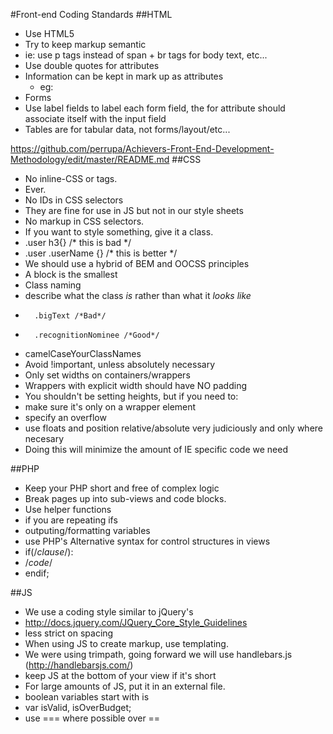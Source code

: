 #Front-end Coding Standards
##HTML
- Use HTML5 
- Try to keep markup semantic
- 	ie: use p tags instead of span + br tags for body text, etc...
- Use double quotes for attributes
- Information can be kept in mark up as attributes 
	- 	eg:
			<div class="user" data-user-pk="1" data-name="Aris"></div>
- Forms
- 	Use label fields to label each form field, the for attribute should associate itself with the input field
- Tables are for tabular data, not forms/layout/etc...
	
https://github.com/perrupa/Achievers-Front-End-Development-Methodology/edit/master/README.md
##CSS
- No inline-CSS or <style></style> tags.
- 	Ever.
- No IDs in CSS selectors
- 	They are fine for use in JS but not in our style sheets
- No markup in CSS selectors. 
- 	If you want to style something, give it a class. 
- 	.user h3{} /* this is bad */
- 	.user .userName {} /* this is better */
- We should use a hybrid of BEM and OOCSS principles
- 	A block is the smallest 
- Class naming
- 	describe what the class *is* rather than what it *looks like*
- 		.bigText /*Bad*/
- 		.recognitionNominee /*Good*/
- 	camelCaseYourClassNames
- Avoid !important, unless absolutely necessary
- Only set widths on containers/wrappers
- 	Wrappers with explicit width should have NO padding
- You shouldn't be setting heights, but if you need to:
- 	make sure it's only on a wrapper element
- 	specify an overflow
- use floats and position relative/absolute very judiciously and only where necesary
- 	Doing this will minimize the amount of IE specific code we need

	
##PHP
- Keep your PHP short and free of complex logic
- Break pages up into sub-views and code blocks.
- Use helper functions
- 	if you are repeating ifs
- 	outputing/formatting variables
- use PHP's Alternative syntax for control structures in views
- 	if(/*clause*/): 
- 	/*code*/ 
- 	endif;

##JS
- We use a coding style similar to jQuery's 
- 	http://docs.jquery.com/JQuery_Core_Style_Guidelines
- 	less strict on spacing
- When using JS to create markup, use templating.
- 	We were using trimpath, going forward we will use handlebars.js (http://handlebarsjs.com/)
- keep JS at the bottom of your view if it's short
- For large amounts of JS, put it in an external file.
- boolean variables start with is
- 	var isValid, isOverBudget;
- use === where possible over ==